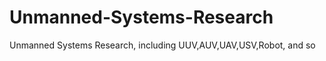 Unmanned-Systems-Research
=========================

Unmanned Systems Research, including UUV,AUV,UAV,USV,Robot, and so
